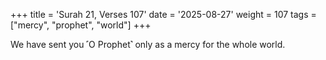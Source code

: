 +++
title = 'Surah 21, Verses 107'
date = '2025-08-27'
weight = 107
tags = ["mercy", "prophet", "world"]
+++

We have sent you ˹O Prophet˺ only as a mercy for the whole world.